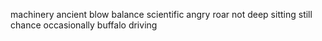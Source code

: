 machinery ancient blow balance scientific angry roar not deep sitting still chance occasionally buffalo driving